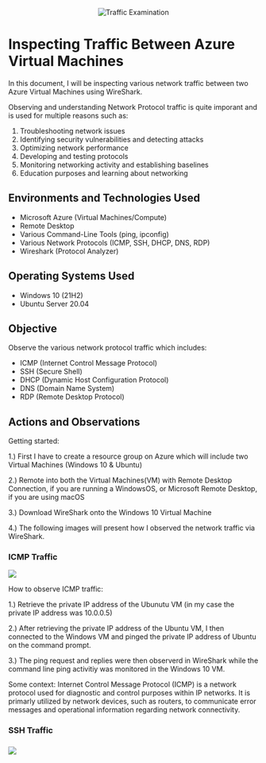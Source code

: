 <p align="center">
<img src="https://i.imgur.com/Ua7udoS.png" alt="Traffic Examination"/>
</p>

<h1>Inspecting Traffic Between Azure Virtual Machines</h1>

In this document, I will be inspecting various network traffic between two Azure Virtual Machines using WireShark.

Observing and understanding Network Protocol traffic is quite imporant and is used for multiple reasons such as:

1. Troubleshooting network issues
2. Identifying security vulnerabilities and detecting attacks
3. Optimizing network performance
4. Developing and testing protocols
5. Monitoring networking activity and establishing baselines
6. Education purposes and learning about networking

<h2>Environments and Technologies Used</h2>

- Microsoft Azure (Virtual Machines/Compute)
- Remote Desktop
- Various Command-Line Tools (ping, ipconfig) 
- Various Network Protocols (ICMP, SSH, DHCP, DNS, RDP)
- Wireshark (Protocol Analyzer)

<h2>Operating Systems Used </h2>

- Windows 10 (21H2)
- Ubuntu Server 20.04

<h2>Objective</h2>

Observe the various network protocol traffic which includes:

- ICMP (Internet Control Message Protocol)
- SSH (Secure Shell)
- DHCP (Dynamic Host Configuration Protocol)
- DNS (Domain Name System)
- RDP (Remote Desktop Protocol)

<h2>Actions and Observations</h2>

<p>
Getting started:

1.) First I have to create a resource group on Azure which will include two Virtual Machines (Windows 10 & Ubuntu)

2.) Remote into both the Virtual Machines(VM) with Remote Desktop Connection, if you are running a WindowsOS, or Microsoft Remote Desktop, if you are using macOS

3.) Download WireShark onto the Windows 10 Virtual Machine

4.) The following images will present how I observed the network traffic via WireShark.
</p>

<h3>ICMP Traffic</h3>  

<p>
<img src="https://imgur.com/xB3LRcI.png" 
     </p>

 <p>
 How to observe ICMP traffic:
    
 1.) Retrieve the private IP address of the Ubunutu VM (in my case the private IP address was 10.0.0.5)

 2.) After retrieving the private IP address of the Ubuntu VM, I then connected to the Windows VM and pinged the private IP address of Ubuntu on the command prompt. 
  
 3.) The ping request and replies were then observerd in WireShark while the command line ping activitiy was monitored in the Windows 10 VM.
  
  Some context:
  Internet Control Message Protocol (ICMP) is a network protocol used for diagnostic and control purposes within IP networks. It is primarly utilized by network devices, such as routers, to communicate error messages and operational information regarding network connectivity. 
  
<h3> SSH Traffic <h3>
<p>
<img src="https://imgur.com/cWYhgkr.png"
</p>
                
        
        
